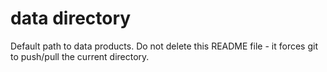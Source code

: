 # data directory

Default path to data products. Do not delete this README file - it forces git to push/pull the current directory.
